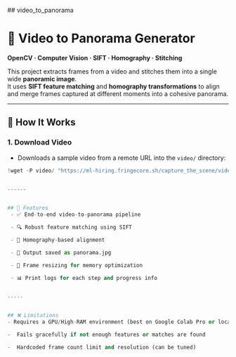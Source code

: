 #﻿# video_to_panorama  

# 🎥 Video to Panorama Generator  
**OpenCV · Computer Vision · SIFT · Homography · Stitching**

This project extracts frames from a video and stitches them into a single wide **panoramic image**.  
It uses **SIFT feature matching** and **homography transformations** to align and merge frames captured at different moments into a cohesive panorama.

---

## 📌 How It Works

### 1. Download Video  
- Downloads a sample video from a remote URL into the `video/` directory:
```python
!wget -P video/ "https://ml-hiring.fringecore.sh/capture_the_scene/video.mp4"


------


## 📌 Features
 - ✅ End-to-end video-to-panorama pipeline  

 - 🔍 Robust feature matching using SIFT  

 - 🔁 Homography-based alignment  

 - 💾 Output saved as panorama.jpg  

 - 📏 Frame resizing for memory optimization  

 - 📊 Print logs for each step and progress info  


-----


## ❌ Limitations
- Requires a GPU/High-RAM environment (best on Google Colab Pro or local machine)    

-  Fails gracefully if not enough features or matches are found   

-  Hardcoded frame count limit and resolution (can be tuned)




